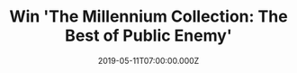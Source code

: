 ---
campaign-uuid: "c-a141b6a7-6559-4297-87b7-34e91cd6f5fe"
type: "Preview"
category: "Music"
date: "2019-05-11T07:00:00.000Z"
end-date: "2019-07-11T23:59:00.000Z"
disable-form: false
is_promoted: false
has_entry_page: true
title: "Win 'The Millennium Collection: The Best of Public Enemy'"
competition-description: "<p>Along with NME's Big Read with Chuck D, we are giving\
  \ away to one NME AAA member the CD &quot;The Millennium Collection: The Best of\
  \ Public Enemy.&quot;</p>\n<p>Want to listen to one of the best compilations of\
  \ Public Enemy's tracks? Click below for a chance to win the CD.</p>\n"
hero-header: "Win 'The Millennium Collection: The Best of Public Enemy'"
terms-confirmation: "N/A"
banner-img: "https://assets.expresslyapp.com/asset-b00a4397-e0df-4114-bd61-2b55f61745eb.jpg"
logo-left-href: "aaa.nme.com"
logo-left-image: "https://assets.expresslyapp.com/asset-fbf88d4f-4314-43b0-bda1-e5ef736f74df.jpg"
logo-left-title: "NME AAA"
bg-image-hero: "https://assets.expresslyapp.com/asset-c7356051-f4b6-4089-abe8-34e41e780f92.jpg"
bg-image-first: "https://assets.expresslyapp.com/asset-c6b42485-652d-45d9-9559-72e75aab4104.jpg"
section1-content: "<p>Along with NME's Big Read with Chuck D, we are giving\_away\
  \ to one NME AAA member the CD &quot;The Millennium Collection: The Best of Public\
  \ Enemy.&quot;</p>\n<p>Tracks</p>\n<ol>\n<li>Welcome To Terrordome</li>\n<li>911\
  \ Is a Joke</li>\n<li>Bring the Noise</li>\n<li>Don't Believe the Yype</li>\n<li>Give\
  \ It Up (Radio Version)</li>\n<li>Shut Em Down (Album Version)</li>\n<li>Fight The\
  \ Power (Edited Album Version)</li>\n<li>By The Time I Get To Arizona (Album Version)</li>\n\
  <li>Night Of The Living Bassheads</li>\n<li>Nighttrain (Album Version)</li>\n<li>Bring\
  \ Tha Noize</li>\n</ol>\n"
entry-title: "Win 'The Millennium Collection: The Best of Public Enemy' CD"
entry-content: "<p>Enter the draw to win 'The Millennium Collection: The Best of Public\
  \ Enemy' CD by completing the form below before 23:59 on the 11th of July 2019.</p>\n"
has-winner: false
prize-description: "'The Millennium Collection: The Best of Public Enemy' CD"
special-conditions: "Multiple entries are allowed up to one every day."
country-restrictions:
- "GB"
---